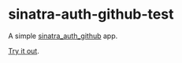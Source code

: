 # sinatra-auth-github-test

A simple [sinatra_auth_github](https://github.com/atmos/sinatra_auth_github) app.

[Try it out](https://fakeatmos-sinatra-auth-github-test.herokuapp.com).

